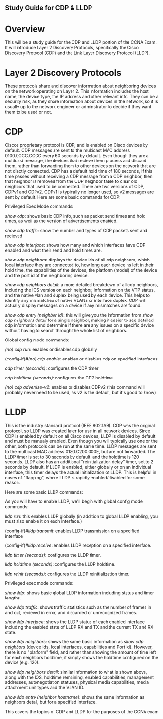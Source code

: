 ## Study Guide for CDP & LLDP 

# Overview

This will be a study guide for the CDP and LLDP portion of the CCNA Exam. It will introduce Layer 2 Discovery Protocols, specifically the Cisco Discovery Protocol (CDP) and the Link Layer Discovery Protocol (LLDP).

# Layer 2 Discovery Protocols

These protocols share and discover information about neighboring devices on the network operating on Layer 2. This information includes the host name, the device type, the IP address and other relevant info. They can be a security risk, as they share information about devices in the network, so it is usually up to the network engineer or adminstrator to decide if they want them to be used or not.

# CDP

Ciscos proprietary protocol is CDP, and is enabled on Cisco devices by default. CDP messages are sent to the multicast MAC address 0100.0CCC.CCCC every 60 seconds by default. Even though they are a multicast message, the devices that recieve them process and discard them, rather than forwarding them to other devices on the network that are not diectly connected. CDP has a default hold time of 180 seconds, If this time passes without receiving a CDP message from a CDP neighbor, then that neighbor is removed from the CDP neighbor table to clear old neighbors that used to be connected. There are two versions of CDP, CDPv1 and CDPv2. CDPv1 is typically no longer used, so v2 messages are sent by default. 
Here are some basic commands for CDP:

Privileged Exec Mode commands:

_show cdp_: shows basic CDP info, such as packet send times and hold times, as well as the version of advertisements enabled.

_show cdp traffic_: show the number and types of CDP packets sent and recieved

_show cdp interface_: shows how many and which interfaces have CDP enabled and what their send and hold times are.

_show cdp neighbors_: displays the device ids of all cdp neighbors, which local interface they are connected to, how long each device hs left in their hold time, the capabilities of the devices, the platform (model) of the device and the port id of the neighboring device.

_show cdp neighbors detail_: a more detailed breakdown of all cdp neighbors, including the IOS version on each neighbor, information on the VTP status, and the  native vlan and duplex being used by each device. This helps to identify any mismatches of native VLANs or interface duplex. CDP will actually display messages on a device if any mismatches are found. 

_show cdp entry (neighbor id)_: this will give you the information from _show cdp neighbors detail_ for a single neighbor, making it easier to see detailed cdp information and determine if there are any issues on a specific device without having to search through the whole list of neighbors. 

Global config mode commands:

_(no) cdp run_: enables or disables cdp globally

(config-if)#_(no) cdp enable_: enables or disables cdp on specified interfaces

_cdp timer (seconds)_: configures the CDP timer

_cdp holdtime (seconds)_: configures the CDP holdtime

_(no) cdp advertise-v2_: enables or disables CDPv2 (this command will probably never need to be used, as v2 is the default, but it's good to know)

# LLDP

This is the industry standard protocol (IEEE 802.1AB). CDP was the original protocol, so LLDP was created later for use in all network devices. Since CDP is enabled by default on all Cisco devices, LLDP is disabled by default and must be manualy enabled. Even though you will typically use one or the other, both protocols can be run at the same time. LLDP messages are sent to the multicast MAC address 0180.C200.000E, but are not forwarded. The LLDP timer is set to 30 seconds by default, and the holdtime is 120 seconds. LLDP also has an additional "reinitialization delay" timer, set to 2 seconds by default. If LLDP is enabled, either globally or on an individual interface, this timer delays the actual initialization of LLDP. This is helpful in cases of "flapping", where LLDP is rapidly enabled/disabled for some reason.

Here are some basic LLDP commands: 

As you will have to enable LLDP, we'll begin with global config mode commands:

_lldp run_: this enables LLDP globally (in addition to global LLDP enabling, you must also enable it on each interface.)

(config-if)#_lldp transmit_: enables LLDP transmission on a specified interface

(config-if)#_lldp receive_: enables LLDP reception on a specified interface.

_lldp timer (seconds)_: configures the LLDP timer.

_lldp holdtime (seconds)_: configures the LLDP holdtime.

_lldp reinit (seconds)_: configures the LLDP reinitialization timer.

Privileged exec mode commands:

_show lldp_: shows basic global LLDP information including status and timer lengths.

_show lldp traffic_: shows traffic statistics such as the number of frames in and out, recieved in error, and discarded or unrecognized frames.

_show lldp interface_: shows the LLDP status of each enabled interface, including the enabled state of LLDP RX and TX and the current TX and RX state.

_show lldp neighbors_: shows the same basic information as _show cdp neighbors_ (device ids, local interfaces, capabilities and Port Id). However, there is no "platform" field, and rather than showing the amount of time left for each neighbors holdtime, it simply shows the holdtime configured on the device (e.g. 120).

_show lldp neighbors detail_: similar information to what is shown above, along with the IOS, holdtime remaining, enabled capabilities, management addresses, autonegotiation statuses, physical media capabilities, media attachment unit types and the VLAN ID.  

_show lldp entry (neighbor hostname)_: shows the same information as neighbors detail, but for a specified interface.

This covers the topics of CDP and LLDP for the purposes of the CCNA exam
